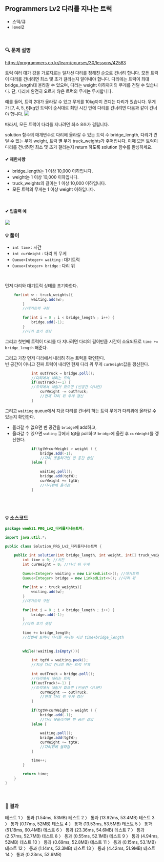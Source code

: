 ## Programmers Lv2 다리를 지나는 트럭
- 스택/큐
- level2



<br>


### 🔍 문제 설명
https://programmers.co.kr/learn/courses/30/lessons/42583

트럭 여러 대가 강을 가로지르는 일차선 다리를 정해진 순으로 건너려 합니다. 모든 트럭이 다리를 건너려면 최소 몇 초가 걸리는지 알아내야 합니다. 다리에는 트럭이 최대 bridge_length대 올라갈 수 있으며, 다리는 weight 이하까지의 무게를 견딜 수 있습니다. 단, 다리에 완전히 오르지 않은 트럭의 무게는 무시합니다.

예를 들어, 트럭 2대가 올라갈 수 있고 무게를 10kg까지 견디는 다리가 있습니다. 무게가 [7, 4, 5, 6]kg인 트럭이 순서대로 최단 시간 안에 다리를 건너려면 다음과 같이 건너야 합니다.
![](https://images.velog.io/images/jodawooooon/post/a982ed43-06bf-42f9-bdb9-8073c9d544a1/image.png)

따라서, 모든 트럭이 다리를 지나려면 최소 8초가 걸립니다.

solution 함수의 매개변수로 다리에 올라갈 수 있는 트럭 수 bridge_length, 다리가 견딜 수 있는 무게 weight, 트럭 별 무게 truck_weights가 주어집니다. 이때 모든 트럭이 다리를 건너려면 최소 몇 초가 걸리는지 return 하도록 solution 함수를 완성하세요.
<br>

#### ✔ 제한사항
- bridge_length는 1 이상 10,000 이하입니다.
- weight는 1 이상 10,000 이하입니다.
- truck_weights의 길이는 1 이상 10,000 이하입니다.
- 모든 트럭의 무게는 1 이상 weight 이하입니다.
<br>
 
#### ✔ 입출력 예

![](https://images.velog.io/images/jodawooooon/post/834db5c2-182a-4ab2-86be-d2c0196fe3ea/image.png)
<br>

###  💡 풀이
- `int time` : 시간
- `int curWeight` : 다리 위 무게
- `Queue<Integer> waiting` : 대기트럭
- `Queue<Integer> bridge` : 다리 위


<br>

먼저 다리와 대기트럭 상태를 초기화한다.  

```java
	for(int w : truck_weights){
            waiting.add(w);
        }
        //대기트럭 구현
        
        for(int i = 0 ; i < bridge_length ; i++) {
        	bridge.add(-1);
        }
        //다리 초기 셋팅 
```

그리고 첫번째 트럭이 다리를 다 지나려면 다리의 길이만큼 시간이 소요되므로 `time += bridge_length` 해준다.  


그리고 가장 먼저 다리에서 내리려 하는 트럭을 확인한다.  
빈 공간이 아니고 진짜 트럭이 내리면 현재 다리 위 무게 `curWeight`값을 갱신한다.  

```java
            int outTruck = bridge.poll();
            //다리에서 내리는 트럭
            if(outTruck!=-1) {
            //트럭에서 내릴거 있으면 (빈공간 아니면)
	            curWeight -= outTruck;
	            //현재 다리 위 무게 갱신
            }
```

그리고 `waiting` queue에서 지금 다리를 건너려 하는 트럭 무게가 다리위에 올라갈 수 있는지 확인한다.  
- 올라갈 수 없으면 빈 공간을 `bridge`에 add하고,   
- 올라갈 수 있으면 `wating` 큐에서 tgt을 poll하고 `bridge`에 올린 후  `curWeight`를 갱신한다.  

```java
            if(tgtW+curWeight > weight ) {
            	bridge.add(-1);
            	//다리 못올라가면 빈 공간 삽입
            }else {
            	
                waiting.poll();
                bridge.add(tgtW);
                curWeight += tgtW;
                //다리위에 올라감
            }
```

<br><br>

###  💡 소스코드



```java
package week21.PRG_Lv2_다리를지나는트럭;

import java.util.*;

public class Solution_PRG_Lv2_다리를지나는트럭 {
	
	public int solution(int bridge_length, int weight, int[] truck_weights)     {
        int time = 0; //시간
        int curWeight = 0; //다리 위 무게
        
        Queue<Integer> waiting = new LinkedList<>(); //대기트럭
        Queue<Integer> bridge = new LinkedList<>(); //다리 위
        
        for(int w : truck_weights){
            waiting.add(w);
        }
        //대기트럭 구현
        
        for(int i = 0 ; i < bridge_length ; i++) {
        	bridge.add(-1);
        }
        //다리 초기 셋팅 
        
        time += bridge_length;
        //첫번째 트럭이 다리를 지나는 시간 time+bridge_length
        
        
        while(!waiting.isEmpty()){
            
            int tgtW = waiting.peek();
            //지금 다리 건너려 하는 트럭 무게
           
            int outTruck = bridge.poll();
            //다리에서 내리는 트럭
            if(outTruck!=-1) {
            //트럭에서 내릴거 있으면 (빈공간 아니면)
	            curWeight -= outTruck;
	            //현재 다리 위 무게 갱신
            }
            
            if(tgtW+curWeight > weight ) {
            	bridge.add(-1);
            	//다리 못올라가면 빈 공간 삽입
            }else {
            	
                waiting.poll();
                bridge.add(tgtW);
                curWeight += tgtW;
                //다리위에 올라감
            }

            time++;
        }
        
        return time;
    }
}

```

<br>

### 🚩 결과
테스트 1 〉	통과 (1.54ms, 53MB)
테스트 2 〉	통과 (13.92ms, 53.4MB)
테스트 3 〉	통과 (0.17ms, 52MB)
테스트 4 〉	통과 (13.53ms, 53.5MB)
테스트 5 〉	통과 (51.18ms, 60.4MB)
테스트 6 〉	통과 (23.36ms, 54.6MB)
테스트 7 〉	통과 (2.57ms, 52.7MB)
테스트 8 〉	통과 (0.55ms, 52.1MB)
테스트 9 〉	통과 (4.94ms, 52MB)
테스트 10 〉	통과 (0.69ms, 52.8MB)
테스트 11 〉	통과 (0.15ms, 53.1MB)
테스트 12 〉	통과 (1.14ms, 52.3MB)
테스트 13 〉	통과 (4.42ms, 51.9MB)
테스트 14 〉	통과 (0.23ms, 52.6MB)